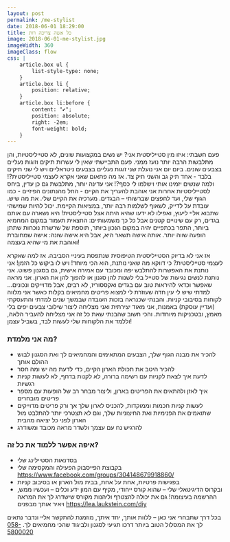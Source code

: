 ```yaml
---
layout: post
permalink: /me-stylist
date: 2018-06-01 18:29:00
title: כל אשה צריכה רות
image: 2018-06-01-me-stylist.jpg
imageWidth: 360
imageClass: flow
css: |
    article.box ul {
        list-style-type: none;
    }
    article.box li {
        position: relative;
    }
    article.box li:before {
        content: "✔️";
        position: absolute;
        right: -2em;
        font-weight: bold;
    }
---
```


פעם חשבתי: איזו מין סטייליסטית אני?
יש נשים במקצועות שונים, לא סטייליסטיות, והן מתלבשות הרבה יותר נועז ממני.
פעם התביישתי שאין לי עשרות תיקים וזוגות נעליים בצבעים שונים.
ביום יום אני נועלת שני זוגות נעליים בצבעים ניטראליים ויש לי שני תיקים בלבד - אחד תיק גב והשני תיק צד.
אז מה פתאום שאני אקרא לעצמי סטייליסטית?!
ולמה שנשים יזמינו אותי וישלמו לי כסף?!
אני עדינה יותר, מתלבשת גם כן עדין, ביחס לסטייליסטיות אחרות אני אוהבת להעריך את הקיים - החל מהנתונים הפיזיים - כמו הגוף שלי, ועד לחפצים שברשותי – הבגדים.
מערכיה את הקיים שלי. את מה שיש.
עובדת על לדייק, לשאוף לשלמות רבה יותר, במציאות הקיימת.
יכול להיות שמישהי שתבוא אליי ליעוץ, ואפילו לא ידעו שהיא היתה אצל סטייליסטית!
היא נשארה עם אותם בגדים, רק עם שינויים קטנים אבל כל כך משמעותיים: החצאית תעמוד במקום המחמיא ביותר, התפר בכתפיים יהיה במקום הנכון ביותר, תוספת של שרשרת נוכחות שתתן הופעה שווה יותר.
אותה אישה  תשאר היא, אבל היא אישה שונה: אישה שמחוברת ואוהבת את מי שהיא בעצמה!

אז אני לא בדיוק הסטייליסטית הטיפוסית שנתפסת בעיניי הסביבה. אז למה שאקרא לעצמי סטייליסטית?
כי דווקא מה שאני נותנת, הוא הכי מיוחד! ויש לו ביקוש כל הזמן!
אני נותנת את האפשרות להתלבש יפה ומכובד עם אמירה אישית, גם בסגנון פשוט.
אני נותנת לנשים נגיעות של סטייל בלי לשנות להן סגנון או להפוך להן את הארון.
אני מראה שאפשר וכדאי להיראות טוב עם בגדים ואקססוריז, לא רבים, אבל מדוייקים ונכונים...
למדתי שיש לי עין חדה שעוזרת לי למצוא פריטים מחמיאים בקלות כאשר אני מלווה לקוחות בסיבובי קניות.
והבנתי שכנראה בזכות העובדה שבמשך שנים למדתי והתעסקתי (ועדיין עוסקת) באמנות, אני מאוד יצירתית ואני מצליחה ליצור שילובי צבעים יפים בלי מאמץ, ובטכניקות מיוחדות.
והכי חשוב שהבנתי שאת כל זה אני מצליחה להעביר הלאה, וללמד את הלקוחות שלי לעשות לבד, בשביל עצמן!

### מה אני מלמדת?
* להכיר את מבנה הגוף שלך, הצבעים המתאימים והמחמיאים לך ואת הסגנון לבוש ההולם אותך
* להכיר היטב את תכולת הארון הקיים, כדי לדעת מה יש ומה חסר
* לדעת איך לצאת לקניות עם רשימה ברורה, לא לקנות בדחף, לא לעשות קניות רגשיות
* איך לאזן ולהתאים את הפריטים בארון, וליצור מבחר רב של הופעות עם מספר פריטים מובחרים
* לעשות קניות חכמות וממוקדות, להכניס לארון שלך אך ורק פריטים מדוייקים שתואמים את הפנימיות ואת החיצוניות שלך, וגם לא תצטרכי יותר להתלבט מול הארון לפני כל יציאה מהבית
* להרגיש נח עם עצמך ולשדר מראה מכובד ומשודרג

### איפה אפשר ללמוד את כל זה?
* בסדנאות הסטיילינג שלי
* בקבוצת הפייסבוק הפעילה והמקסימה שלי <https://www.facebook.com/groups/304148679918860/>
* בפגישות פרטיות, אחת על אחת, בבית מול הארון או בסיבוב קניות
* ובקרוס הדיגיטאלי שלי – שהוא קורס ייחודי, מקיף עם המון ידע וכלים – ועכשיו ממש, ההרשמה בעיצומה! גם את יכולה להצטרף וליהנות מקורס שישדרג לך את המראה ויאיר אותך מבפנים <https://lea.laukstein.com/diy>

בכל דרך שתבחרי אני כאן – ללוות אותך, יחד איתך,
מוזמנת להתקשר אליי ונדבר
נתאים לך את המסלול הטוב ביותר דרכו תגיעי לסגנון ולביגוד שהכי מחמיאים לך. [058-5800020](tel:0585800020)
